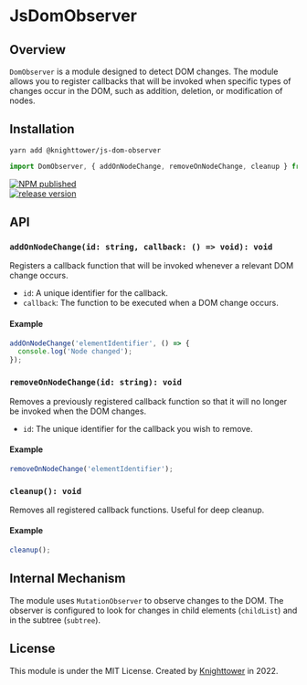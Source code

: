 # JsDomObserver


## Overview

`DomObserver` is a module designed to detect DOM changes. The module allows you to register callbacks that will be invoked when specific types of changes occur in the DOM, such as addition, deletion, or modification of nodes.

## Installation

```
yarn add @knighttower/js-dom-observer
```  


```typescript
import DomObserver, { addOnNodeChange, removeOnNodeChange, cleanup } from './DomObserver';
```

[![NPM published](https://github.com/knighttower/JsDomObserver/actions/workflows/to-npm.yml/badge.svg)](https://github.com/knighttower/JsDomObserver/actions/workflows/to-npm.yml)  
[![release version](https://github.com/knighttower/JsDomObserver/actions/workflows/pre-release.yml/badge.svg)](https://github.com/knighttower/JsDomObserver/actions/workflows/pre-release.yml)
## API

### `addOnNodeChange(id: string, callback: () => void): void`

Registers a callback function that will be invoked whenever a relevant DOM change occurs.

- `id`: A unique identifier for the callback.
- `callback`: The function to be executed when a DOM change occurs.

#### Example

```typescript
addOnNodeChange('elementIdentifier', () => {
  console.log('Node changed');
});
```

### `removeOnNodeChange(id: string): void`

Removes a previously registered callback function so that it will no longer be invoked when the DOM changes.

- `id`: The unique identifier for the callback you wish to remove.

#### Example

```typescript
removeOnNodeChange('elementIdentifier');
```

### `cleanup(): void`

Removes all registered callback functions. Useful for deep cleanup.

#### Example

```typescript
cleanup();
```

## Internal Mechanism

The module uses `MutationObserver` to observe changes to the DOM. The observer is configured to look for changes in child elements (`childList`) and in the subtree (`subtree`).

## License

This module is under the MIT License. Created by [Knighttower](https://github.com/knighttower) in 2022.

